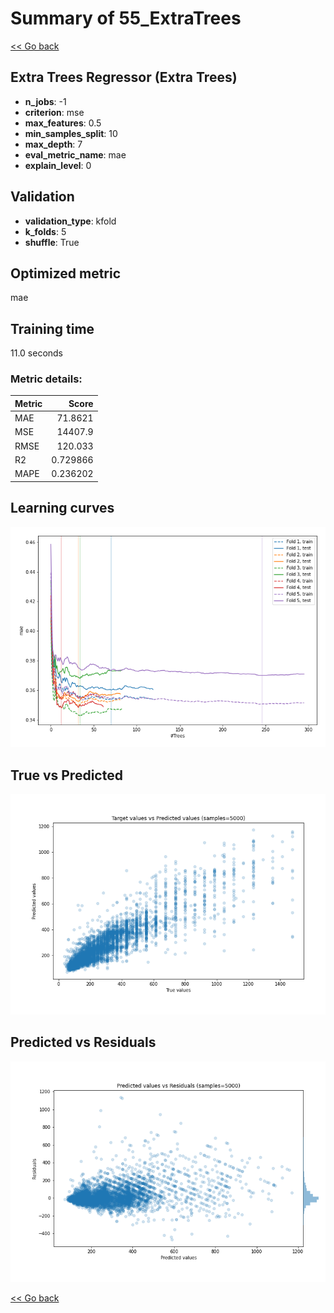 # Summary of 55_ExtraTrees

[<< Go back](../README.md)


## Extra Trees Regressor (Extra Trees)
- **n_jobs**: -1
- **criterion**: mse
- **max_features**: 0.5
- **min_samples_split**: 10
- **max_depth**: 7
- **eval_metric_name**: mae
- **explain_level**: 0

## Validation
 - **validation_type**: kfold
 - **k_folds**: 5
 - **shuffle**: True

## Optimized metric
mae

## Training time

11.0 seconds

### Metric details:
| Metric   |        Score |
|:---------|-------------:|
| MAE      |    71.8621   |
| MSE      | 14407.9      |
| RMSE     |   120.033    |
| R2       |     0.729866 |
| MAPE     |     0.236202 |



## Learning curves
![Learning curves](learning_curves.png)
## True vs Predicted

![True vs Predicted](true_vs_predicted.png)


## Predicted vs Residuals

![Predicted vs Residuals](predicted_vs_residuals.png)



[<< Go back](../README.md)
